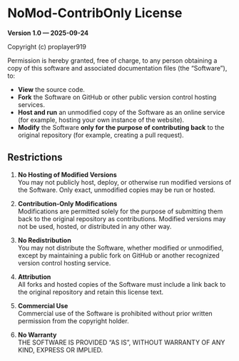 # NoMod-ContribOnly License

**Version 1.0 — 2025-09-24**

Copyright (c) proplayer919

Permission is hereby granted, free of charge, to any person obtaining a copy of this software and associated documentation files (the “Software”), to:

- **View** the source code.  
- **Fork** the Software on GitHub or other public version control hosting services.  
- **Host and run** an unmodified copy of the Software as an online service (for example, hosting your own instance of the website).  
- **Modify** the Software **only for the purpose of contributing back** to the original repository (for example, creating a pull request).  

## Restrictions

1. **No Hosting of Modified Versions**  
   You may not publicly host, deploy, or otherwise run modified versions of the Software. Only exact, unmodified copies may be run or hosted.  

2. **Contribution-Only Modifications**  
   Modifications are permitted solely for the purpose of submitting them back to the original repository as contributions. Modified versions may not be used, hosted, or distributed in any other way.  

3. **No Redistribution**  
   You may not distribute the Software, whether modified or unmodified, except by maintaining a public fork on GitHub or another recognized version control hosting service.  

4. **Attribution**  
   All forks and hosted copies of the Software must include a link back to the original repository and retain this license text.  

5. **Commercial Use**  
   Commercial use of the Software is prohibited without prior written permission from the copyright holder.  

6. **No Warranty**  
   THE SOFTWARE IS PROVIDED “AS IS”, WITHOUT WARRANTY OF ANY KIND, EXPRESS OR IMPLIED.  
